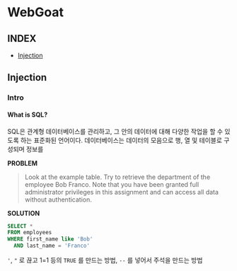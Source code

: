 # WebGoat

## INDEX
- [Injection](#injection)

## Injection

### Intro

#### What is SQL?

SQL은 관계형 데이터베이스를 관리하고, 그 안의 데이터에 대해 다양한 작업을 할 수 있도록 하는 표준화된 언어이다.
데이터베이스는 데이터의 모음으로 행, 열 및 테이블로 구성되며 정보를 


**PROBLEM**
> Look at the example table.
> Try to retrieve the department of the employee Bob Franco.
> Note that you have been granted full administrator privileges in this assignment and can access all data without authentication.


**SOLUTION**
```SQL
SELECT * 
FROM employees 
WHERE first_name like 'Bob'
  AND last_name = 'Franco'
```

`'`, `"` 로 끊고 1=1 등의 `TRUE` 를 만드는 방법,
`--` 를 넣어서 주석을 만드는 방법
